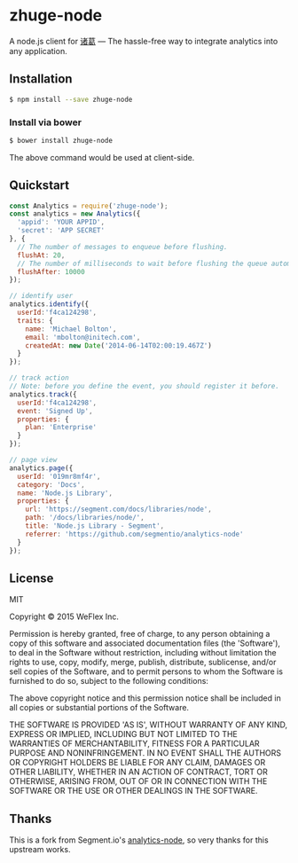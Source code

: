 
# zhuge-node

A node.js client for [诸葛](https://zhugeio.com) — The hassle-free way to integrate analytics into any application.

## Installation

```bash
$ npm install --save zhuge-node
```

### Install via bower

```bash
$ bower install zhuge-node
```

The above command would be used at client-side.

## Quickstart

```js
const Analytics = require('zhuge-node');
const analytics = new Analytics({
  'appid': 'YOUR APPID',
  'secret': 'APP SECRET'
}, {
  // The number of messages to enqueue before flushing.
  flushAt: 20,
  // The number of milliseconds to wait before flushing the queue automatically.
  flushAfter: 10000
});

// identify user
analytics.identify({
  userId:'f4ca124298',
  traits: {
    name: 'Michael Bolton',
    email: 'mbolton@initech.com',
    createdAt: new Date('2014-06-14T02:00:19.467Z')
  }
});

// track action
// Note: before you define the event, you should register it before.
analytics.track({
  userId:'f4ca124298',
  event: 'Signed Up',
  properties: {
    plan: 'Enterprise'
  }
});

// page view
analytics.page({
  userId: '019mr8mf4r',
  category: 'Docs',
  name: 'Node.js Library',
  properties: {
    url: 'https://segment.com/docs/libraries/node',
    path: '/docs/libraries/node/',
    title: 'Node.js Library - Segment',
    referrer: 'https://github.com/segmentio/analytics-node'
  }
});
```

## License

MIT

Copyright &copy; 2015 WeFlex Inc.

Permission is hereby granted, free of charge, to any person obtaining a copy of this software and associated documentation files (the 'Software'), to deal in the Software without restriction, including without limitation the rights to use, copy, modify, merge, publish, distribute, sublicense, and/or sell copies of the Software, and to permit persons to whom the Software is furnished to do so, subject to the following conditions:

The above copyright notice and this permission notice shall be included in all copies or substantial portions of the Software.

THE SOFTWARE IS PROVIDED 'AS IS', WITHOUT WARRANTY OF ANY KIND, EXPRESS OR IMPLIED, INCLUDING BUT NOT LIMITED TO THE WARRANTIES OF MERCHANTABILITY, FITNESS FOR A PARTICULAR PURPOSE AND NONINFRINGEMENT. IN NO EVENT SHALL THE AUTHORS OR COPYRIGHT HOLDERS BE LIABLE FOR ANY CLAIM, DAMAGES OR OTHER LIABILITY, WHETHER IN AN ACTION OF CONTRACT, TORT OR OTHERWISE, ARISING FROM, OUT OF OR IN CONNECTION WITH THE SOFTWARE OR THE USE OR OTHER DEALINGS IN THE SOFTWARE.

## Thanks

This is a fork from Segment.io's [analytics-node](https://github.com/segmentio/analytics-node), so
very thanks for this upstream works.


